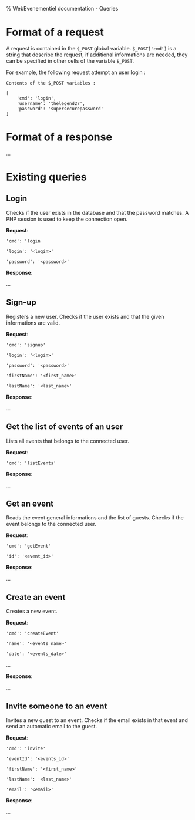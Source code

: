 % WebEvenementiel documentation - Queries

# Format of a request

A request is contained in the `$_POST` global variable. `$_POST['cmd']` is a string that describe the request, if additional informations are needed, they can be specified in other cells of the variable `$_POST`.

For example, the following request attempt an user login :

```
Contents of the $_POST variables :

[
    'cmd': 'login',
    'username': 'thelegend27',
    'password': 'supersecurepassword'
]
```

# Format of a response

...

# Existing queries

## Login

Checks if the user exists in the database and that the password matches. A PHP session is used to keep the connection open.

**Request**:

`'cmd': 'login`

`'login': '<login>'`

`'password': '<password>'`

**Response**:

...

## Sign-up

Registers a new user. Checks if the user exists and that the given informations are valid.

**Request**:

`'cmd': 'signup'`

`'login': '<login>'`

`'password': '<password>'`

`'firstName': '<first_name>'`

`'lastName': '<last_name>'`

**Response**:

...

## Get the list of events of an user

Lists all events that belongs to the connected user.

**Request**:

`'cmd': 'listEvents'`

**Response**:

...

## Get an event

Reads the event general informations and the list of guests. Checks if the event belongs to the connected user.

**Request**:

`'cmd': 'getEvent'`

`'id': '<event_id>'`

**Response**:

...

## Create an event

Creates a new event.

**Request**:

`'cmd': 'createEvent'`

`'name': '<events_name>'`

`'date': '<events_date>'`

...

**Response**:

...

## Invite someone to an event

Invites a new guest to an event. Checks if the email exists in that event and send an automatic email to the guest.

**Request**:

`'cmd': 'invite'`

`'eventId': '<events_id>'`

`'firstName': '<first_name>'`

`'lastName': '<last_name>'`

`'email': '<email>'`

**Response**:

...
